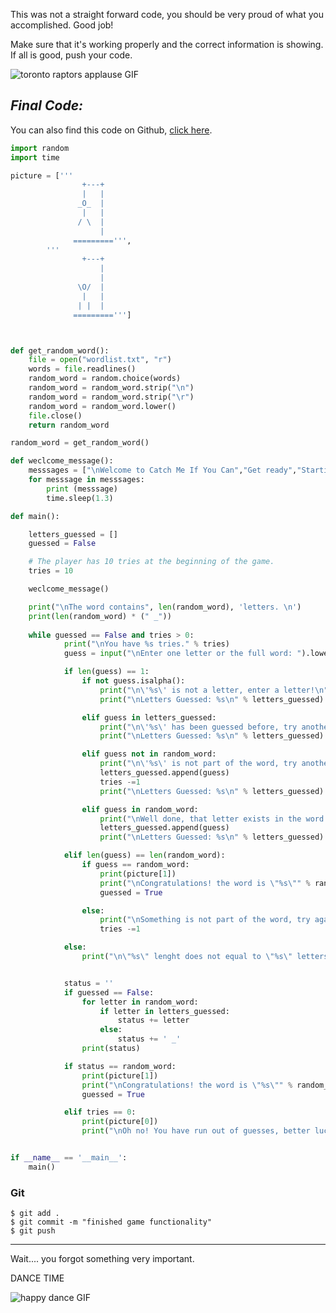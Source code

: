 ﻿This was not a straight forward code, you should be very proud of what you accomplished. Good job!

Make sure that it's working properly and the correct information is showing. If all is good, push your code.

![toronto raptors applause GIF](https://media1.giphy.com/media/5xaOcLDE64VMF4LqqrK/giphy.gif?cid=ecf05e470f9a227fd23ac35ef486eac957c137823db689fe&rid=giphy.gif)

***Final Code:***
-------
You can also find this code on Github, [click here](https://github.com/BashayerNouri/catch-me-if-you-can/blob/game_main_function/catch_me_if_you_can.py).

```python
import random
import time

picture = ['''
                +---+
                |   |
               _O_  |
                |   |
               / \  |
                    |
              =========''', 
        '''
                +---+
                    |
                    |
               \O/  |
                |   |
               | |  |
              =========''']



def get_random_word():
    file = open("wordlist.txt", "r")
    words = file.readlines() 
    random_word = random.choice(words)
    random_word = random_word.strip("\n")
    random_word = random_word.strip("\r")
    random_word = random_word.lower()
    file.close()
    return random_word

random_word = get_random_word()

def weclcome_message():
    messsages = ["\nWelcome to Catch Me If You Can","Get ready","Starting the game...","Selecting a word..."]
    for messsage in messsages:
        print (messsage)
        time.sleep(1.3)

def main():

    letters_guessed = []
    guessed = False

    # The player has 10 tries at the beginning of the game. 
    tries = 10

    weclcome_message()

    print("\nThe word contains", len(random_word), 'letters. \n')
    print(len(random_word) * (" _"))
    
    while guessed == False and tries > 0:
            print("\nYou have %s tries." % tries)
            guess = input("\nEnter one letter or the full word: ").lower()

            if len(guess) == 1:
                if not guess.isalpha():
                    print("\n\'%s\' is not a letter, enter a letter!\n" % guess)
                    print("\nLetters Guessed: %s\n" % letters_guessed)

                elif guess in letters_guessed:
                    print("\n\'%s\' has been guessed before, try another letter.\n" % guess)
                    print("\nLetters Guessed: %s\n" % letters_guessed)

                elif guess not in random_word:
                    print("\n\'%s\' is not part of the word, try another letter.\n" % guess)
                    letters_guessed.append(guess)
                    tries -=1
                    print("\nLetters Guessed: %s\n" % letters_guessed)

                elif guess in random_word:
                    print("\nWell done, that letter exists in the word!\n")
                    letters_guessed.append(guess)
                    print("\nLetters Guessed: %s\n" % letters_guessed)

            elif len(guess) == len(random_word):
                if guess == random_word:
                    print(picture[1])
                    print("\nCongratulations! the word is \"%s\"" % random_word)
                    guessed = True

                else:
                    print("\nSomething is not part of the word, try again.\n")
                    tries -=1

            else:
                print("\n\"%s\" lenght does not equal to \"%s\" letters, try another!\n" % (guess,len(random_word)))


            status = ''
            if guessed == False:
                for letter in random_word:
                    if letter in letters_guessed:
                        status += letter
                    else:
                        status += ' _'
                print(status)

            if status == random_word:
                print(picture[1])
                print("\nCongratulations! the word is \"%s\"" % random_word)
                guessed = True

            elif tries == 0:
                print(picture[0])
                print("\nOh no! You have run out of guesses, better luck next time! The word is \"%s\"" % random_word)


if __name__ == '__main__':
    main()
```

### Git


```
$ git add .
$ git commit -m "finished game functionality"
$ git push
```

----------

Wait.... you forgot something very important.

DANCE TIME

![happy dance GIF](https://media0.giphy.com/media/14qb1Uhf40ndw4/200.webp?cid=ecf05e4764867528fc2eb559da7e5686d6aa874edbf2a666&rid=200.webp)


